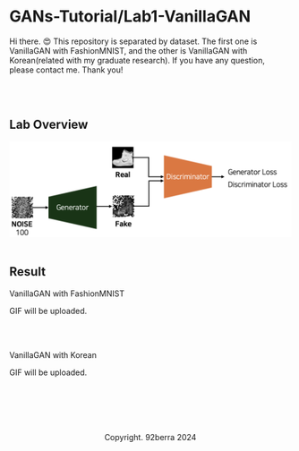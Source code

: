 # GANs-Tutorial/Lab1-VanillaGAN

Hi there. 😍 This repository is separated by dataset. The first one is VanillaGAN with FashionMNIST, and the other is VanillaGAN with Korean(related with my graduate research). If you have any question, please contact me. Thank you! <br/>

<br/>
<br/>

## Lab Overview

<img src='../Figures/Lab1_overview_v2.png'/>

<br/>
<br/>

## Result

VanillaGAN with FashionMNIST <br/>

GIF will be uploaded.

<br/>
<br/>

VanillaGAN with Korean <br/>

GIF will be uploaded.

<br/>
<br/>
<br/>
<br/>
<br/>

<div align='center'>
    Copyright. 92berra 2024
</div>


